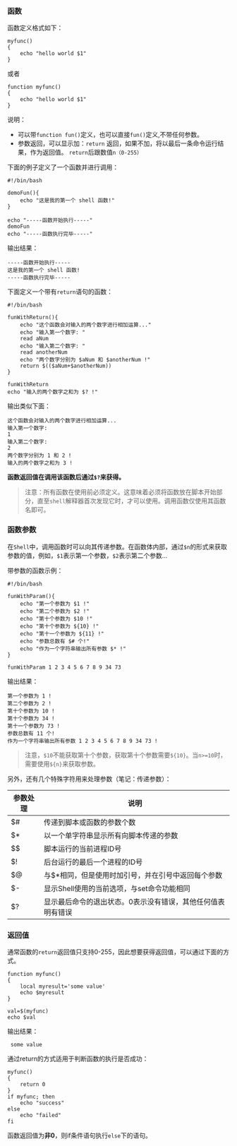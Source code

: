 ### 函数

函数定义格式如下：
```shell
myfunc()
{
    echo "hello world $1"
}
```

或者
```shell
function myfunc()
{
    echo "hello world $1"
}
```

说明：
- 可以带`function fun()`定义，也可以直接`fun()`定义,不带任何参数。
- 参数返回，可以显示加：`return` 返回，如果不加，将以最后一条命令运行结果，作为返回值。 `return`后跟数值`n（0-255）`

下面的例子定义了一个函数并进行调用：
```shell
#!/bin/bash

demoFun(){
    echo "这是我的第一个 shell 函数!"
}

echo "-----函数开始执行-----"
demoFun
echo "-----函数执行完毕-----"
```

输出结果：
```
-----函数开始执行-----
这是我的第一个 shell 函数!
-----函数执行完毕-----
```

下面定义一个带有`return`语句的函数：
```shell
#!/bin/bash

funWithReturn(){
    echo "这个函数会对输入的两个数字进行相加运算..."
    echo "输入第一个数字: "
    read aNum
    echo "输入第二个数字: "
    read anotherNum
    echo "两个数字分别为 $aNum 和 $anotherNum !"
    return $(($aNum+$anotherNum))
}

funWithReturn
echo "输入的两个数字之和为 $? !"
```

输出类似下面：
```
这个函数会对输入的两个数字进行相加运算...
输入第一个数字:
1
输入第二个数字:
2
两个数字分别为 1 和 2 !
输入的两个数字之和为 3 !
```

**函数返回值在调用该函数后通过`$?`来获得。**

> 注意：所有函数在使用前必须定义。这意味着必须将函数放在脚本开始部分，直至`shell`解释器首次发现它时，才可以使用。调用函数仅使用其函数名即可。

### 函数参数

在`Shell`中，调用函数时可以向其传递参数。在函数体内部，通过`$n`的形式来获取参数的值，例如，`$1`表示第一个参数，`$2`表示第二个参数...

带参数的函数示例：
```shell
#!/bin/bash

funWithParam(){
    echo "第一个参数为 $1 !"
    echo "第二个参数为 $2 !"
    echo "第十个参数为 $10 !"
    echo "第十个参数为 ${10} !"
    echo "第十一个参数为 ${11} !"
    echo "参数总数有 $# 个!"
    echo "作为一个字符串输出所有参数 $* !"
}

funWithParam 1 2 3 4 5 6 7 8 9 34 73
```

输出结果：
```
第一个参数为 1 !
第二个参数为 2 !
第十个参数为 10 !
第十个参数为 34 !
第十一个参数为 73 !
参数总数有 11 个!
作为一个字符串输出所有参数 1 2 3 4 5 6 7 8 9 34 73 !
```

> 注意，`$10`不能获取第十个参数，获取第十个参数需要`${10}`。当`n>=10`时，需要使用`${n}`来获取参数。

另外，还有几个特殊字符用来处理参数（笔记：传递参数）：

|参数处理|说明|
|----|--|
|$#|传递到脚本或函数的参数个数|
|$\*|以一个单字符串显示所有向脚本传递的参数|
|\$$|脚本运行的当前进程ID号|
|\$!|后台运行的最后一个进程的ID号|
|\$\@|与$\*相同，但是使用时加引号，并在引号中返回每个参数|
|$-|显示Shell使用的当前选项，与set命令功能相同|
|$?|显示最后命令的退出状态。0表示没有错误，其他任何值表明有错误|

### 返回值

通常函数的`return`返回值只支持0-255，因此想要获得返回值，可以通过下面的方式。
```shell
function myfunc()
{
    local myresult='some value'
    echo $myresult
}

val=$(myfunc)
echo $val
```

输出结果：
```
 some value
```

通过return的方式适用于判断函数的执行是否成功：
```shell
myfunc()
{
    return 0
}
if myfunc; then
    echo "success"
else
    echo "failed"
fi
```

函数返回值为**非0**，则if条件语句执行`else`下的语句。


